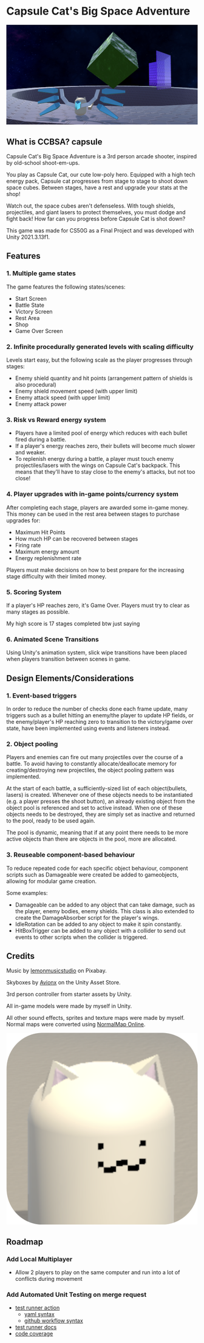 # Capsule Cat's Big Space Adventure
![coverimage](Docs/Images/cover.png)
## What is CCBSA? capsule

Capsule Cat's Big Space Adventure is a 3rd person arcade shooter, inspired by old-school shoot-em-ups.

You play as Capsule Cat, our cute low-poly hero.
Equipped with a high tech energy pack, Capsule cat progresses from stage to stage to shoot down space cubes. 
Between stages, have a rest and upgrade your stats at the shop!

Watch out, the space cubes aren't defenseless. With tough shields, projectiles, and giant lasers to protect themselves, you must dodge and fight back! How far can you progress before Capsule Cat is shot down?

This game was made for CS50G as a Final Project and was developed with Unity 2021.3.13f1.

## Features
### 1. Multiple game states

The game features the following states/scenes:
- Start Screen
- Battle State
- Victory Screen
- Rest Area
- Shop
- Game Over Screen

### 2. Infinite procedurally generated levels with scaling difficulty

Levels start easy, but the following scale as the player progresses through stages:
- Enemy shield quantity and hit points (arrangement pattern of shields is also procedural)
- Enemy shield movement speed (with upper limit)
- Enemy attack speed (with upper limit)
- Enemy attack power

### 3. Risk vs Reward energy system

- Players have a limited pool of energy which reduces with each bullet fired during a battle.
- If a player's energy reaches zero, their bullets will become much slower and weaker.
- To replenish energy during a battle, a player must touch enemy projectiles/lasers with the wings on Capsule Cat's backpack. This means that they'll have to stay close to the enemy's attacks, but not too close!

### 4. Player upgrades with in-game points/currency system

After completing each stage, players are awarded some in-game money. This money can be used in the rest area between stages to purchase upgrades for:

- Maximum Hit Points
- How much HP can be recovered between stages
- Firing rate
- Maximum energy amount
- Energy replenishment rate

Players must make decisions on how to best prepare for the increasing stage difficulty with their limited money.

### 5. Scoring System
If a player's HP reaches zero, it's Game Over. Players must try to clear as many stages as possible.

My high score is 17 stages completed btw just saying

### 6. Animated Scene Transitions
Using Unity's animation system, slick wipe transitions have been placed when players transition between scenes in game.



## Design Elements/Considerations
### 1. Event-based triggers

In order to reduce the number of checks done each frame update, many triggers such as a bullet hitting an enemy/the player to update HP fields, or the enemy/player's HP reaching zero to transition to the victory/game over state, have been implemented using events and listeners instead.

### 2. Object pooling

Players and enemies can fire out many projectiles over the course of a battle. To avoid having to constantly allocate/deallocate memory for creating/destroying new projectiles, the object pooling pattern was implemented.

At the start of each battle, a sufficiently-sized list of each object(bullets, lasers) is created. Whenever one of these objects needs to be instantiated (e.g. a player presses the shoot button), an already existing object from the object pool is referenced and set to active instead. When one of these objects needs to be destroyed, they are simply set as inactive and returned to the pool, ready to be used again.

The pool is dynamic, meaning that if at any point there needs to be more active objects than there are objects in the pool, more are allocated.

### 3. Reuseable component-based behaviour
To reduce repeated code for each specific object behaviour, component scripts such as Damageable were created be added to gameobjects, allowing for modular game creation.

Some examples:
- Damageable can be added to any object that can take damage, such as the player, enemy bodies, enemy shields. This class is also extended to create the DamageAbsorber script for the player's wings.
- IdleRotation can be added to any object to make it spin constantly.
- HitBoxTrigger can be added to any object with a collider to send out events to other scripts when the collider is triggered.

## Credits
Music by [lemonmusicstudio](https://pixabay.com/users/lemonmusicstudio-14942887/) on Pixabay.

Skyboxes by [Avionx](https://assetstore.unity.com/packages/2d/textures-materials/sky/skybox-series-free-103633) on the Unity Asset Store.

3rd person controller from starter assets by Unity.

All in-game models were made by myself in Unity.

All other sound effects, sprites and texture maps were made by myself. Normal maps were converted using [NormalMap Online](https://cpetry.github.io/NormalMap-Online/).

![icon](Docs/Images/icon.png)

## Roadmap
### Add Local Multiplayer
- Allow 2 players to play on the same computer and run into a lot of conflicts during movement

### Add Automated Unit Testing on merge request
- [test runner action](https://github.com/marketplace/actions/unity-test-runner)
    - [yaml syntax](https://learnxinyminutes.com/docs/yaml/)
    - [github workflow syntax](https://docs.github.com/en/actions/using-workflows/workflow-syntax-for-github-actions#about-yaml-syntax-for-workflows)
- [test runner docs](https://game.ci/docs/github/test-runner)
- [code coverage](https://docs.unity3d.com/Packages/com.unity.testtools.codecoverage@1.2/manual/index.html)
